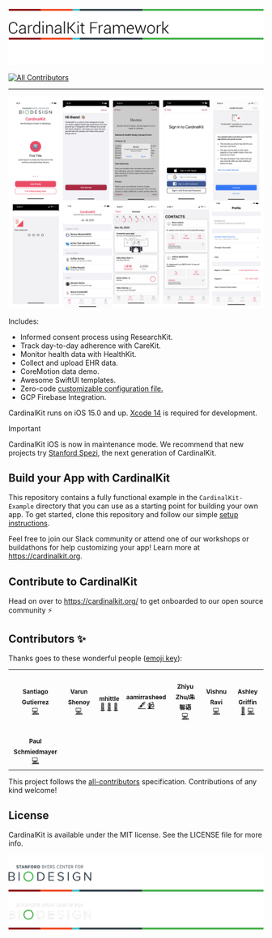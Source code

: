 ![CardinalKit Logo](https://raw.githubusercontent.com/CardinalKit/.github/main/assets/ck-header-light.png#gh-light-mode-only)
![CardinalKit Logo](https://raw.githubusercontent.com/CardinalKit/.github/main/assets/ck-header-dark.png#gh-dark-mode-only)

<!-- ALL-CONTRIBUTORS-BADGE:START - Do not remove or modify this section -->
[![All Contributors](https://img.shields.io/badge/all_contributors-8-orange.svg?style=flat-square)](#contributors-)
<!-- ALL-CONTRIBUTORS-BADGE:END --> 

---

<img src="https://raw.githubusercontent.com/CardinalKit/.github/main/assets/CK_Map.jpg" alt="cardinalkit map">

Includes:
* Informed consent process using ResearchKit.
* Track day-to-day adherence with CareKit.
* Monitor health data with HealthKit.
* Collect and upload EHR data.
* CoreMotion data demo.
* Awesome SwiftUI templates.
* Zero-code [customizable configuration file.](https://cardinalkit.org/docs/ckconfig)
* GCP Firebase Integration.

CardinalKit runs on iOS 15.0 and up. [Xcode 14](https://developer.apple.com/xcode/) is required for development.

> [!IMPORTANT]  
> CardinalKit iOS is now in maintenance mode. We recommend that new projects try [Stanford Spezi](https://github.com/StanfordSpezi), the next generation of CardinalKit.

## Build your App with CardinalKit

This repository contains a fully functional example in the `CardinalKit-Example` directory that you can use as a starting point for building your own app. To get started, clone this repository and follow our simple [setup instructions](https://cardinalkit.org/cardinalkit-docs/1-cardinalkit-app/1-start.html).

Feel free to join our Slack community or attend one of our workshops or buildathons for help customizing your app! Learn more at https://cardinalkit.org.

## Contribute to CardinalKit

Head on over to https://cardinalkit.org/ to get onboarded to our open source community ⚡️ 

## Contributors ✨

Thanks goes to these wonderful people ([emoji key](https://allcontributors.org/docs/en/emoji-key)):

<!-- ALL-CONTRIBUTORS-LIST:START - Do not remove or modify this section -->
<!-- prettier-ignore-start -->
<!-- markdownlint-disable -->
<table>
  <tr>
    <td align="center"><a href="http://gutierrezsantiago.com"><img src="https://avatars2.githubusercontent.com/u/5482213?v=4?s=100" width="100px;" alt=""/><br /><sub><b>Santiago Gutierrez</b></sub></a><br /><a href="https://github.com/CardinalKit/CardinalKit/commits?author=ssgutierrez42" title="Code">💻</a></td>
    <td align="center"><a href="http://varunshenoy.com"><img src="https://avatars3.githubusercontent.com/u/10859091?v=4?s=100" width="100px;" alt=""/><br /><sub><b>Varun Shenoy</b></sub></a><br /><a href="https://github.com/CardinalKit/CardinalKit/commits?author=varunshenoy" title="Code">💻</a></td>
    <td align="center"><a href="https://github.com/mhittle"><img src="https://avatars1.githubusercontent.com/u/1742619?v=4?s=100" width="100px;" alt=""/><br /><sub><b>mhittle</b></sub></a><br /><a href="#ideas-mhittle" title="Ideas, Planning, & Feedback">🤔</a> <a href="#maintenance-mhittle" title="Maintenance">🚧</a> <a href="#projectManagement-mhittle" title="Project Management">📆</a></td>
    <td align="center"><a href="https://github.com/aamirrasheed"><img src="https://avatars3.githubusercontent.com/u/7892721?v=4?s=100" width="100px;" alt=""/><br /><sub><b>aamirrasheed</b></sub></a><br /><a href="#content-aamirrasheed" title="Content">🖋</a> <a href="#video-aamirrasheed" title="Videos">📹</a></td>
    <td align="center"><a href="http://apollozhu.github.io/en"><img src="https://avatars1.githubusercontent.com/u/10842684?v=4?s=100" width="100px;" alt=""/><br /><sub><b>Zhiyu Zhu/朱智语</b></sub></a><br /><a href="https://github.com/CardinalKit/CardinalKit/commits?author=ApolloZhu" title="Code">💻</a></td>
    <td align="center"><a href="http://vishnu.io"><img src="https://avatars.githubusercontent.com/u/1212163?v=4?s=100" width="100px;" alt=""/><br /><sub><b>Vishnu Ravi</b></sub></a><br /><a href="https://github.com/CardinalKit/CardinalKit/commits?author=vishnuravi" title="Code">💻</a></td>
    <td align="center"><a href="https://github.com/griffinac"><img src="https://avatars0.githubusercontent.com/u/14243141?s=460&u=203a5408c41deaae65c2416b3043e777bdf9de0e&v=4?s=100" width="100px;" alt=""/><br /><sub><b>Ashley Griffin</b></sub></a><br /><a href="#ideas-griffinac" title="Ideas, Planning, & Feedback">🤔</a> <a href="https://github.com/CardinalKit/CardinalKit/commits?author=griffinac" title="Code">💻</a></td>
  </tr>
  <tr>
    <td align="center"><a href="http://ase.in.tum.de/schmiedmayer"><img src="https://avatars.githubusercontent.com/u/28656495?v=4?s=100" width="100px;" alt=""/><br /><sub><b>Paul Schmiedmayer</b></sub></a><br /><a href="https://github.com/CardinalKit/CardinalKit/commits?author=PSchmiedmayer" title="Code">💻</a></td>
  </tr>
</table>

<!-- markdownlint-restore -->
<!-- prettier-ignore-end -->

<!-- ALL-CONTRIBUTORS-LIST:END -->

This project follows the [all-contributors](https://github.com/all-contributors/all-contributors) specification. Contributions of any kind welcome!

## License

CardinalKit is available under the MIT license. See the LICENSE file for more info.


![Stanford Byers Center for Biodesign Logo](https://raw.githubusercontent.com/CardinalKit/.github/main/assets/ck-footer-light.png#gh-light-mode-only)
![Stanford Byers Center for Biodesign Logo](https://raw.githubusercontent.com/CardinalKit/.github/main/assets/ck-footer-dark.png#gh-dark-mode-only)
